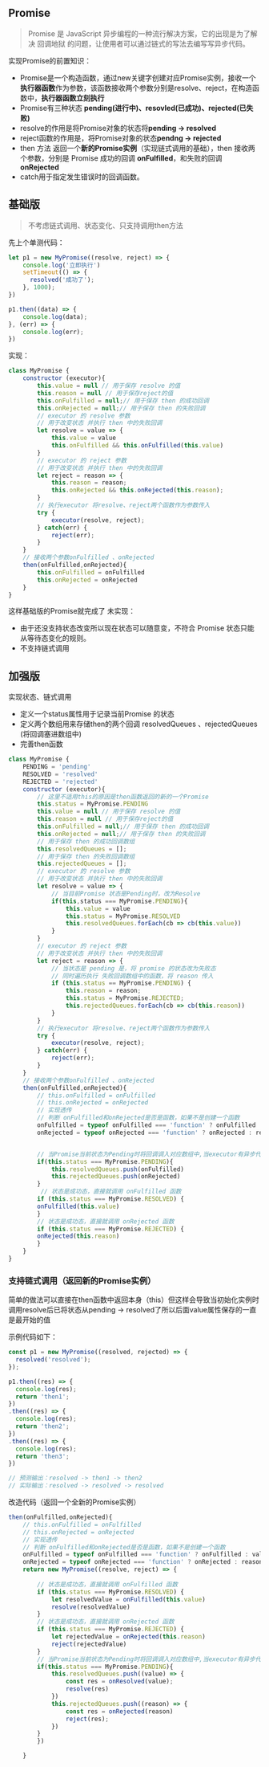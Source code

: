 ## Promise
> Promise 是 JavaScript 异步编程的一种流行解决方案，它的出现是为了解决 回调地狱 的问题，让使用者可以通过链式的写法去编写写异步代码。

实现Promise的前置知识：
- Promise是一个构造函数，通过new关键字创建对应Promise实例，接收一个**执行器函数**作为参数，该函数接收两个参数分别是resolve、reject，在构造函数中，**执行器函数立刻执行**
- Promise有三种状态 **pending(进行中)、resovled(已成功)、rejected(已失败)**
- resolve的作用是将Promise对象的状态将**pending -> resolved**
- reject函数的作用是，将Promise对象的状态**pendng -> rejected**
- then 方法 返回一个**新的Promise实例**（实现链式调用的基础），then 接收两个参数，分别是 Promise 成功的回调 **onFulfilled**，和失败的回调 **onRejected**
- catch用于指定发生错误时的回调函数。

## 基础版
> 不考虑链式调用、状态变化、只支持调用then方法

先上个单测代码：
```js
let p1 = new MyPromise((resolve, reject) => {
    console.log('立即执行')
    setTimeout(() => {
      resolved('成功了');
    }, 1000);
})

p1.then((data) => {
    console.log(data);
}, (err) => {
    console.log(err);
})
```
实现：
```js
class MyPromise {
    constructor (executor){
        this.value = null // 用于保存 resolve 的值
        this.reason = null // 用于保存reject的值
        this.onFulfilled = null;// 用于保存 then 的成功回调
        this.onRejected = null;// 用于保存 then 的失败回调
        // executor 的 resolve 参数
        // 用于改变状态 并执行 then 中的失败回调
        let resolve = value => {
            this.value = value
            this.onFulfilled && this.onFulfilled(this.value)
        }
        // executor 的 reject 参数
        // 用于改变状态 并执行 then 中的失败回调
        let reject = reason => {
            this.reason = reason;
            this.onRejected && this.onRejected(this.reason);
        }
        // 执行executor 将resolve、reject两个函数作为参数传入
        try {
            executor(resolve, reject);
        } catch(err) {
            reject(err);
        }
    }
    // 接收两个参数onFulfilled 、onRejected
    then(onFulfilled,onRejected){
        this.onFulfilled = onFulfilled
        this.onRejected = onRejected
    }
}
```
这样基础版的Promise就完成了
未实现：
- 由于还没支持状态改变所以现在状态可以随意变，不符合 Promise 状态只能从等待态变化的规则。
- 不支持链式调用

## 加强版

实现状态、链式调用
- 定义一个status属性用于记录当前Promise 的状态
- 定义两个数组用来存储then的两个回调 resolvedQueues 、rejectedQueues (将回调塞进数组中)
- 完善then函数
```js
class MyPromise {
    PENDING = 'pending'
    RESOLVED = 'resolved'
    REJECTED = 'rejected'
    constructor (executor){
        // 这里不适用this的原因是then函数返回的新的一个Promise
        this.status = MyPromise.PENDING
        this.value = null // 用于保存 resolve 的值
        this.reason = null // 用于保存reject的值
        this.onFulfilled = null;// 用于保存 then 的成功回调
        this.onRejected = null;// 用于保存 then 的失败回调
        // 用于保存 then 的成功回调数组
        this.resolvedQueues = [];
        // 用于保存 then 的失败回调数组
        this.rejectedQueues = [];
        // executor 的 resolve 参数
        // 用于改变状态 并执行 then 中的失败回调
        let resolve = value => {
            // 当目前Promise 状态是Pending时，改为Resolve
            if(this,status === MyPromise.PENDING){
                this.value = value
                this.status = MyPromise.RESOLVED
                this.resolvedQueues.forEach(cb => cb(this.value))
            }
        }
        // executor 的 reject 参数
        // 用于改变状态 并执行 then 中的失败回调
        let reject = reason => {
            // 当状态是 pending 是，将 promise 的状态改为失败态
            // 同时遍历执行 失败回调数组中的函数，将 reason 传入
            if (this.status == MyPromise.PENDING) {
                this.reason = reason;
                this.status = MyPromise.REJECTED;
                this.rejectedQueues.forEach(cb => cb(this.reason))
            }
        }
        // 执行executor 将resolve、reject两个函数作为参数传入
        try {
            executor(resolve, reject);
        } catch(err) {
            reject(err);
        }
    }
    // 接收两个参数onFulfilled 、onRejected
    then(onFulfilled,onRejected){
        // this.onFulfilled = onFulfilled
        // this.onRejected = onRejected
        // 实现透传
        // 判断 onFulfilled和onRejected是否是函数，如果不是创建一个函数
        onFulfilled = typeof onFulfilled === 'function' ? onFulfilled : value => value;
        onRejected = typeof onRejected === 'function' ? onRejected : reason => { throw reason}


        // 当Promise当前状态为Pending时将回调调入对应数组中,当executor有异步代码时Promise当前状态为Pending
        if(this.status === MyPromise.PENDING){
            this.resolvedQueues.push(onFulfilled)
            this.rejectedQueues.push(onRejected)
        }
         // 状态是成功态，直接就调用 onFulfilled 函数
        if (this.status === MyPromise.RESOLVED) {
        onFulfilled(this.value)
        }
        // 状态是成功态，直接就调用 onRejected 函数
        if (this.status === MyPromise.REJECTED) {
        onRejected(this.reason)
        }
    }
}
```

### 支持链式调用（返回新的Promise实例）

简单的做法可以直接在then函数中返回本身（this）但这样会导致当初始化实例时调用resolve后已将状态从pending -> resolved了所以后面value属性保存的一直是最开始的值

示例代码如下：
```js
const p1 = new MyPromise((resolved, rejected) => {
  resolved('resolved');  
});

p1.then((res) => {
  console.log(res);
  return 'then1';
})
.then((res) => {
  console.log(res);
  return 'then2';
})
.then((res) => {
  console.log(res);
  return 'then3';
})

// 预测输出：resolved -> then1 -> then2
// 实际输出：resolved -> resolved -> resolved
```
改造代码（返回一个全新的Promise实例）
```js
then(onFulfilled,onRejected){
    // this.onFulfilled = onFulfilled
    // this.onRejected = onRejected
    // 实现透传
    // 判断 onFulfilled和onRejected是否是函数，如果不是创建一个函数
    onFulfilled = typeof onFulfilled === 'function' ? onFulfilled : value => value;
    onRejected = typeof onRejected === 'function' ? onRejected : reason => { throw reason}
    return new MyPromise((resolve, reject) => {
        
        // 状态是成功态，直接就调用 onFulfilled 函数
        if (this.status === MyPromise.RESOLVED) {
            let resolvedValue = onFulfilled(this.value)
            resolve(resolvedValue)
        }
        // 状态是成功态，直接就调用 onRejected 函数
        if (this.status === MyPromise.REJECTED) {
            let rejectedValue = onRejected(this.reason)
            reject(rejectedValue)
        }
        // 当Promise当前状态为Pending时将回调调入对应数组中,当executor有异步代码时Promise当前状态为Pending
        if(this.status === MyPromise.PENDING){
            this.resolvedQueues.push((value) => {
                const res = onResolved(value);
                resolve(res)
            })
            this.rejectedQueues.push((reason) => {
                const res = onRejected(reason)
                reject(res);
            })
        }
        })

    }
```
<!-- TODO -->
<!-- 异步的链式调用 -->


